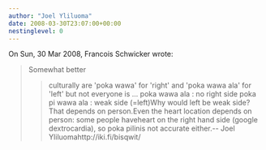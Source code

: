 ```yaml
---
author: "Joel Yliluoma"
date: 2008-03-30T23:07:00+00:00
nestinglevel: 0
---
```

On Sun, 30 Mar 2008, Francois Schwicker wrote:

> Somewhat better
>> culturally are 'poka wawa' for 'right' and 'poka
>> wawa ala' for 'left' but not everyone is ...
>> poka wawa ala : no right side
> poka pi wawa ala : weak side (=left)Why would left be weak side?That depends on person.Even the heart location depends on person: some people haveheart on the right hand side (google dextrocardia), so poka pilinis not accurate either.--
Joel Yliluomahttp://iki.fi/bisqwit/